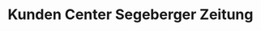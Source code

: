 ---
title: "Kunden Center Segeberger Zeitung"
url: /bad-segeberg/kunden-center-segeberger-zeitung/
shop: Bücher
---